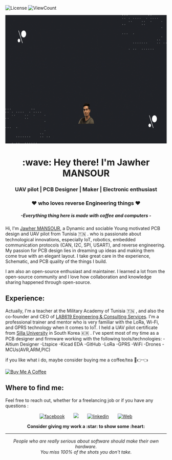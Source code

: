 ![License](https://img.shields.io/github/license/Thomas-George-T/Thomas-George-T?style=flat)
![ViewCount](http://bit.ly/Thomas-Github-Visits)
<p align="center">
 <img  width="800" height="400" src="Image/Intro.gif">
</p>

<h1 align="Center" id="macropower-title">:wave: Hey there! I'm Jawher MANSOUR</h1>
<h3 align="Center"> UAV pilot | PCB Designer | Maker | Electronic enthusiast </h3>
<h3 align="Center"> ❤️ who loves reverse Engineering things ❤️  </h3>
<h5 align="Center">-Everything thing here is made with coffee and computers -  </h5>

Hi, I'm [Jawher MANSOUR](https://jawher-mansour.github.io/), a Dynamic and sociable Young motivated PCB design and UAV pilot from Tunisia 🇹🇳 . who is passionate about technological innovations, especially IoT, robotics, embedded communication protocols (CAN, I2C, SPI, USART), and reverse engineering.
My passion for PCB design lies in dreaming up ideas and making them come true with an elegant layout. I take great care in the experience, Schematic, and PCB quality of the things I build.

I am also an open-source enthusiast and maintainer. I learned a lot from the open-source community and I love how collaboration and knowledge sharing happened through open-source.

## Experience:
Actually, I'm a teacher at the Military Academy of Tunisia :tunisia: , and also the co-founder and CEO of [LAB619 Engineering & Consulting Services](https://lab619.tn/).
I'm a professional trainer and mentor who is very familiar with the LoRa, Wi-Fi, and GPRS technology when it comes to IoT.
I held a UAV pilot certificate from [Silla University](https://en.silla.ac.kr/en/) in South Korea :kr: .
I've spent most of my time as a PCB designer and firmware working with the following tools/technologies:
-Altium Designer
-Ltspice
-Kicad EDA
-GitHub
-LoRa
-GPRS
-WiFi
-Drones
-MCUs(AVR,ARM,PIC)

if you like what i do, maybe consider buying me a coffee/tea 🥺👉👈

<a href="https://www.buymeacoffee.com/JawherMansour" target="_blank"><img src="https://cdn.buymeacoffee.com/buttons/v2/default-red.png" alt="Buy Me A Coffee" width="150" ></a>

## Where to find me:
Feel free to reach out, whether for a freelancing job or if you have any questions :
<!-- Social icons section -->
<p align="center">
  <a href="https://www.facebook.com/Jawher.Mansour/"><img width="32px" alt="facebook" title="Facebook" src="https://upload.wikimedia.org/wikipedia/en/thumb/0/04/Facebook_f_logo_%282021%29.svg/640px-Facebook_f_logo_%282021%29.svg.png"/></a>
  &#8287;&#8287;&#8287;&#8287;&#8287;
  <a href="https://www.instagram.com/jawhermansour/" alt="instagram"><img width="32px" src="https://upload.wikimedia.org/wikipedia/commons/thumb/a/a5/Instagram_icon.png/2048px-Instagram_icon.png"/></a>
  &#8287;&#8287;&#8287;&#8287;&#8287;
  <a href="https://www.linkedin.com/in/jawher-mansour/"><img width="32px" alt="linkedin" title="linkedin" src="https://seeklogo.com/images/L/linkedin-icon-logo-05B2880899-seeklogo.com.png"></a>
  &#8287;&#8287;&#8287;&#8287;&#8287;
  <a href="https://jawher-mansour.github.io/"><img width="32px" alt="Web" title="Web" src="https://w7.pngwing.com/pngs/929/206/png-transparent-computer-icons-hyperlink-symbol-link-miscellaneous-text-logo.png"/></a>
</p>


<p align="center">
	<strong>Consider giving my work a :star: to show some :heart:</strong>
</p>

<hr>
<p align="center">
   <i>People who are really serious about software should make their own hardware.</i>
   <br>
   <i>You miss 100% of the shots you don't take.</i>
   <br>
<br>
